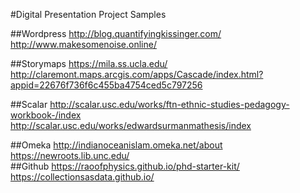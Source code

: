 #Digital Presentation Project Samples

##Wordpress
http://blog.quantifyingkissinger.com/</br>
http://www.makesomenoise.online/ </br>

##Storymaps
https://mila.ss.ucla.edu/</br>
http://claremont.maps.arcgis.com/apps/Cascade/index.html?appid=22676f736f6c455ba4754ced5c797256 </br>

##Scalar
http://scalar.usc.edu/works/ftn-ethnic-studies-pedagogy-workbook-/index</br>
http://scalar.usc.edu/works/edwardsurmanmathesis/index </br>

##Omeka
http://indianoceanislam.omeka.net/about </br>
https://newroots.lib.unc.edu/</br>
##Github
https://raoofphysics.github.io/phd-starter-kit/</br>
https://collectionsasdata.github.io/ </br>
